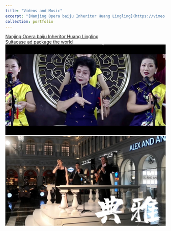 ```yaml
---
title: "Videos and Music"
excerpt: "[Nanjing Opera baiju Inheritor Huang Lingling](https://vimeo.com/884091741)<img src='/images/黄玲玲的白局人生.jpg'><br>[Suitacase ad:package the world](https://vimeo.com/884151606)<img src='/images/广告作品包罗万象.jpg'>"
collection: portfolio
---
```

[Nanjing Opera baiju Inheritor Huang Lingling](https://vimeo.com/884091741)<br>[Suitacase ad package the world](https://vimeo.com/884151606)
<img src='/images/黄玲玲的白局人生.jpg'>
<img src='/images/广告作品包罗万象.jpg'>
